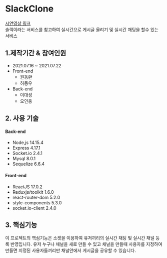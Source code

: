 # SlackClone
[시연영상 링크](https://www.youtube.com/watch?v=EWZuECDrffc) <br/>
슬랙이라는 서비스를 참고하여 실시간으로 게시글 올리기 및 실시간 채팅을 할수 있는 서비스

## 1.제작기간 & 참여인원
  - 2021.07.16 ~ 2021.07.22
  - Front-end
    - 원동환
    - 허동우
  - Back-end
    - 이대성
    - 오인웅
## 2. 사용 기술
#### Back-end
  - Node,js 14.15.4
  - Express 4.17.1
  - Socket.io 2.4.1
  - Mysql 8.0.1
  - Sequelize 6.6.4
#### Front-end
  - ReactJS 17.0.2
  - Reduxjs/toolkit 1.6.0
  - react-router-dom 5.2.0
  - style-components 5.3.0
  - socket.io-client 2.4.0

## 3. 핵심기능
이 프로젝트의 핵심기능은 소켓을 이용하여 유저끼리의 실시간 채팅 및 실시간 채널 등록 반영입니다.
유저 누구나 채널을 새로 만들 수 있고 채널을 만들때 사용자를 지정하여 만들면 지정된 사용자들끼리만 채널안에서 게시글을 공유할 수 있습니다.

